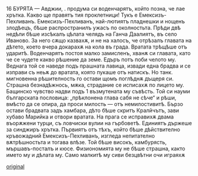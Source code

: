 ﻿16
БУРЯТА
— Авджии, . продума си воденчарятъ, който позна, че лае хрътка. Какво ще правятъ тия проклетници! Тукъ е Емексизъ-Пехливанъ.
Емексизъ-Пехливанъ, най-лютиятъ пладнешки и нощенъ злодѣецъ, бѣше распространилъ ужасъ по околностьта. Прѣди двѣ недѣли бѣше изсѣкалъ цѣлата челядъ на Ганча Даалиятъ, въ село Иваново. За него сѫщо казвахѫ, и не на халосъ, че отрѣзалъ главата на дѣтето, което вчера докарахѫ на кола въ града.
Вратата трѣщѣше отъ ударитѣ.
Воденчарятъ постоя малко замисленъ, хванѫ си главата, като че се чудете какво рѣшение да земе. Едъръ потъ поби челото му. Веднага той се наведе подъ прашната лавица, извади една брадва и се изправи съ неьѫ до вратата, която пукаше отъ натискъ. Но танк. мигновенна рѣшителность го остави щомъ поглѣднѫ дъщеря си. Страшна безнадѣжнось, мѫка, страдание се исписахѫ по лицето му. Бащинско чувство надви подъ 1 възмутената му съвѣсть. Той си науми българската пословица: „прѣклонена глава сабя не сѣче“ и рѣши, вмѣсто да се опира, да проси милость — отъ немилостивитѣ. Бързо остави брадвата задъ хамбара, дѣто бѣше скритъ Кралйчътъ, зави хубаво Марийка и отвори вратата.
На прага се исправихѫ двама въорѫжени турци, съ ловчиски вулии на гърбоветѣ. Единиятъ държеше за синджиръ хрътка. Първиятъ отъ тѣхъ, който бѣше дѣйствително кръвожадний Емексизъ-Пехливанъ, изгледа непитателно вѫтрѣшностьта и тогава влѣзе. Той бѣше високъ, камбурясть, мършавъ-посталъ и кюсе. Физиономията му не бѣше страшна, както името му и дѣлата му. Само малкитѣ му сиви безцвѣтни очи играяхѫ

[original](images/023.jpg)